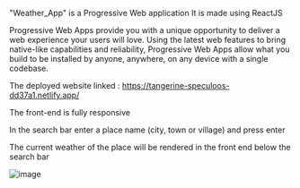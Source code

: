 "Weather_App" is a Progressive Web application
It is made using ReactJS

Progressive Web Apps provide you with a unique opportunity to deliver a web experience your users will love. Using the latest web features to bring native-like capabilities and reliability, Progressive Web Apps allow what you build to be installed by anyone, anywhere, on any device with a single codebase. 

The deployed website linked : https://tangerine-speculoos-dd37a1.netlify.app/

The front-end is fully responsive

In the search bar enter a place name (city, town or village) and press enter

The current weather of the place will be rendered in the front end below the search bar 

![image](https://user-images.githubusercontent.com/68853069/172867308-2095da57-7bbe-4c0f-a75e-06051786f299.png)
